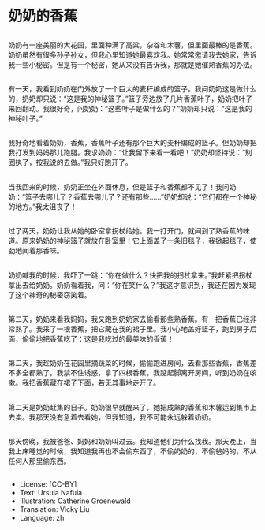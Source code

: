 # 奶奶的香蕉

##
奶奶有一座美丽的大花园，里面种满了高粱，杂谷和木薯，但里面最棒的是香蕉。奶奶虽然有很多孙子孙女，但我心里知道她最喜欢我。她常常邀请我去她家，告诉我一些小秘密。但是有一个秘密，她从来没有告诉我，那就是她催熟香蕉的办法。

##
有一天，我看到奶奶在门外放了一个巨大的麦秆编成的篮子。我问奶奶这是做什么的，奶奶却只说：“这是我的神秘篮子。”篮子旁边放了几片香蕉叶子，奶奶把叶子来回翻动。我很好奇，问奶奶：“这些叶子是做什么的？”奶奶却只说：“这是我的神秘叶子。”

##
我好奇地看着奶奶，香蕉，香蕉叶子还有那个巨大的麦秆编成的篮子。但奶奶却把我打发到妈妈那儿跑腿。我求奶奶：“让我留下来看一看吧！”奶奶却坚持说：“别固执了，按我说的去做。”我只好跑开了。

##
当我回来的时候，奶奶正坐在外面休息，但是篮子和香蕉都不见了！我问奶奶：“篮子去哪儿了？香蕉去哪儿了？还有那些……”奶奶却说：“它们都在一个神秘的地方。”我太沮丧了！

##
过了两天，奶奶让我从她的卧室拿拐杖给她。我一打开门，就闻到了熟香蕉的味道。原来奶奶的神秘篮子就放在卧室里！它上面盖了一条旧毯子，我掀起毯子，使劲地闻着那香味。

##
奶奶喊我的时候，我吓了一跳：“你在做什么？快把我的拐杖拿来。”我赶紧把拐杖拿出去给奶奶。奶奶看着我，问：“你在笑什么？”我这才意识到，我还在因为发现了这个神奇的秘密窃笑着。

##
第二天，奶奶来看我妈妈，我又跑到奶奶家去偷看那些熟香蕉。有一把香蕉已经非常熟了。我采了一根香蕉，把它藏在我的裙子里。我小心地盖好篮子，跑到房子后面，偷偷地把香蕉吃了：这是我吃过的最美味的香蕉！

##
第二天，我趁奶奶在花园里摘蔬菜的时候，偷偷跑进房间，去看那些香蕉，香蕉差不多全都熟了。我禁不住诱惑，拿了四根香蕉。我踮起脚离开房间，听到奶奶在咳嗽。我把香蕉藏在裙子下面，若无其事地走开了。

##
第二天是奶奶赶集的日子。奶奶很早就醒来了，她把成熟的香蕉和木薯运到集市上去卖。我那天没有急着去看她，但我知道，我不可能永远躲着奶奶。

##
那天傍晚，我被爸爸、妈妈和奶奶叫过去。我知道他们为什么找我。那天晚上，当我上床睡觉的时候，我知道我再也不会偷东西了，不偷奶奶的，不偷爸妈的，不从任何人那里偷东西。

##
* License: [CC-BY]
* Text: Ursula Nafula
* Illustration: Catherine Groenewald
* Translation: Vicky Liu
* Language: zh
